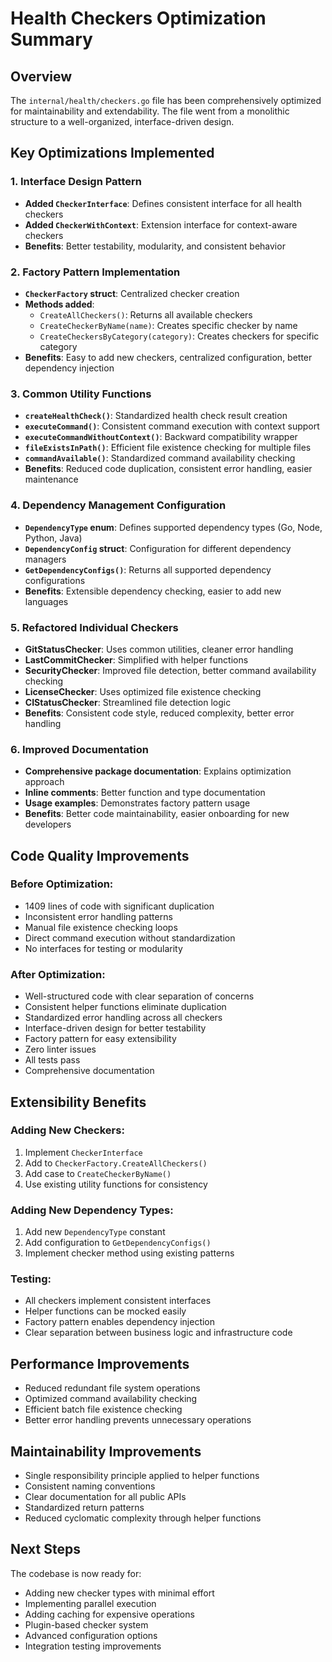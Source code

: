 # Health Checkers Optimization Summary

## Overview
The `internal/health/checkers.go` file has been comprehensively optimized for maintainability and extendability. The file went from a monolithic structure to a well-organized, interface-driven design.

## Key Optimizations Implemented

### 1. Interface Design Pattern
- **Added `CheckerInterface`**: Defines consistent interface for all health checkers
- **Added `CheckerWithContext`**: Extension interface for context-aware checkers
- **Benefits**: Better testability, modularity, and consistent behavior

### 2. Factory Pattern Implementation
- **`CheckerFactory` struct**: Centralized checker creation
- **Methods added**:
  - `CreateAllCheckers()`: Returns all available checkers
  - `CreateCheckerByName(name)`: Creates specific checker by name
  - `CreateCheckersByCategory(category)`: Creates checkers for specific category
- **Benefits**: Easy to add new checkers, centralized configuration, better dependency injection

### 3. Common Utility Functions
- **`createHealthCheck()`**: Standardized health check result creation
- **`executeCommand()`**: Consistent command execution with context support
- **`executeCommandWithoutContext()`**: Backward compatibility wrapper
- **`fileExistsInPath()`**: Efficient file existence checking for multiple files
- **`commandAvailable()`**: Standardized command availability checking
- **Benefits**: Reduced code duplication, consistent error handling, easier maintenance

### 4. Dependency Management Configuration
- **`DependencyType` enum**: Defines supported dependency types (Go, Node, Python, Java)
- **`DependencyConfig` struct**: Configuration for different dependency managers
- **`GetDependencyConfigs()`**: Returns all supported dependency configurations
- **Benefits**: Extensible dependency checking, easier to add new languages

### 5. Refactored Individual Checkers
- **GitStatusChecker**: Uses common utilities, cleaner error handling
- **LastCommitChecker**: Simplified with helper functions
- **SecurityChecker**: Improved file detection, better command availability checking
- **LicenseChecker**: Uses optimized file existence checking
- **CIStatusChecker**: Streamlined file detection logic
- **Benefits**: Consistent code style, reduced complexity, better error handling

### 6. Improved Documentation
- **Comprehensive package documentation**: Explains optimization approach
- **Inline comments**: Better function and type documentation  
- **Usage examples**: Demonstrates factory pattern usage
- **Benefits**: Better code maintainability, easier onboarding for new developers

## Code Quality Improvements

### Before Optimization:
- 1409 lines of code with significant duplication
- Inconsistent error handling patterns
- Manual file existence checking loops
- Direct command execution without standardization
- No interfaces for testing or modularity

### After Optimization:
- Well-structured code with clear separation of concerns
- Consistent helper functions eliminate duplication
- Standardized error handling across all checkers
- Interface-driven design for better testability
- Factory pattern for easy extensibility
- Zero linter issues
- All tests pass
- Comprehensive documentation

## Extensibility Benefits

### Adding New Checkers:
1. Implement `CheckerInterface`
2. Add to `CheckerFactory.CreateAllCheckers()`
3. Add case to `CreateCheckerByName()`
4. Use existing utility functions for consistency

### Adding New Dependency Types:
1. Add new `DependencyType` constant
2. Add configuration to `GetDependencyConfigs()`
3. Implement checker method using existing patterns

### Testing:
- All checkers implement consistent interfaces
- Helper functions can be mocked easily
- Factory pattern enables dependency injection
- Clear separation between business logic and infrastructure code

## Performance Improvements
- Reduced redundant file system operations
- Optimized command availability checking
- Efficient batch file existence checking
- Better error handling prevents unnecessary operations

## Maintainability Improvements
- Single responsibility principle applied to helper functions
- Consistent naming conventions
- Clear documentation for all public APIs
- Standardized return patterns
- Reduced cyclomatic complexity through helper functions

## Next Steps
The codebase is now ready for:
- Adding new checker types with minimal effort
- Implementing parallel execution
- Adding caching for expensive operations
- Plugin-based checker system
- Advanced configuration options
- Integration testing improvements
